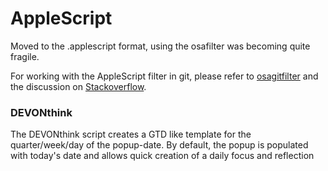 # AppleScript

Moved to the .applescript format, using the osafilter was becoming quite fragile.


For working with the AppleScript filter in git, please refer to [osagitfilter](https://github.com/doekman/osagitfilter) and the discussion on [Stackoverflow](https://stackoverflow.com/questions/7641806/how-would-you-put-an-applescript-script-under-version-control/14425009#14425009).


### DEVONthink

The DEVONthink script creates a GTD like template for the quarter/week/day of the popup-date. By default, the popup is populated with today's date and allows quick creation of a daily focus and reflection
